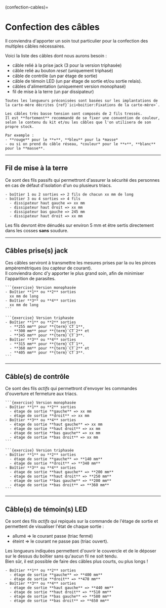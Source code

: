 (confection-cables)=

# Confection des câbles

Il conviendra d'apporter un soin tout particulier pour la confection des multiples câbles nécessaires.  

Voici la liste des câbles dont nous aurons besoin :
- câble relié à la prise jack (3 pour la version triphasée)
- câble relié au bouton *reset* (uniquement triphasé)
- câble de contrôle (un par étage de sortie)
- câble de témoin LED (un par étage de sortie et/ou sortie relais).
- câbles d'alimentation (uniquement version monophasé)
- fil de mise à la terre (un par dissipateur)

```{note}
Toutes les longueurs préconisées sont basées sur les implantations de la carte-mère décrites {ref}`ici<boitier:Fixations de la carte-mère>`.
```

```{admonition} Conseil
Les câbles très basse tension sont composés de 2 fils tressés.  
Il est **fortement** recommandé de se fixer une convention de couleur, selon le contenu du kit et/ou les câbles que l'on utilisera de son propre stock.

Par exemple :
- **rouge** pour le **+**, **bleu** pour la *masse*
- ou si on prend du câble réseau, *couleur* pour le **+**, **blanc** pour la **masse**.
```

---

## Fil de mise à la terre

Ce sont des fils passifs qui permettront d'assurer la sécurité des personnes en cas de défaut d'isolation d'un ou plusieurs triacs.

````{admonition} Longueurs conseillées
- boîtier 1 ou 2 sorties => 2 fils de chacun xx mm de long
- boîtier 3 ou 4 sorties => 4 fils
  - dissipateur haut gauche => xx mm
  - dissipateur haut droit => xx mm
  - dissipateur bas gauche => 245 mm
  - dissipateur haut droit => xx mm
````

Les fils devront être dénudés sur environ 5 mm et être sertis directement dans les cosses **sans** soudure.

---

## Câbles prise(s) jack

Ces câbles serviront à transmettre les mesures prises par la ou les pinces ampèremétriques (ou capteur de courant).  
Il conviendra donc d'y apporter le plus grand soin, afin de minimiser l'apparition de parasites.

````{admonition} Longueurs conseillées
```{exercise} Version monophasée
- Boîtier **1** ou **2** sorties
  xx mm de long
- Boîtier **3** ou **4** sorties
  xx mm de long
```    

```{exercise} Version triphasée
- Boîtier **1** ou **2** sorties
  - **255 mm** pour **{term}`CT`1**,
  - **300 mm** pour **{term}`CT`2** et
  - **345 mm** pour **{term}`CT`3**.
- Boîtier **3** ou **4** sorties
  - **315 mm** pour **{term}`CT`1**,
  - **360 mm** pour **{term}`CT`2** et
  - **405 mm** pour **{term}`CT`3**.
```
````

---

## Câble(s) de contrôle

Ce sont des fils *actifs* qui permettront d'envoyer les commandes d'ouverture et fermeture aux triacs.

````{admonition} Longueurs conseillées
```{exercise} Version monophasée
- Boîtier **1** ou **2** sorties
  - étage de sortie **gauche** => xx mm
  - étage de sortie **droit** => xx mm
- Boîtier **3** ou **4** sorties
  - étage de sortie **haut gauche** => xx mm
  - étage de sortie **haut droit** => xx mm
  - étage de sortie **bas gauche** => xx mm
  - étage de sortie **bas droit** => xx mm
```

```{exercise} Version triphasée
- Boîtier **1** ou **2** sorties
  - étage de sortie **gauche** => **140 mm**
  - étage de sortie **droit** => **340 mm**
- Boîtier **3** ou **4** sorties
  - étage de sortie **haut gauche** => **200 mm**
  - étage de sortie **haut droit** => **250 mm**
  - étage de sortie **bas gauche** => **200 mm**
  - étage de sortie **bas droit** => **360 mm**
```
````

---

## Câble(s) de témoin(s) LED

Ce sont des fils *actifs* qui repiqués sur la commande de l'étage de sortie et permettent de visualiser l'état de chaque sortie :
- allumé => le courant passe (triac fermé)
- éteint => le courant ne passe pas (triac ouvert).

Les longueurs indiquées permettent d'ouvrir le couvercle et de le déposer sur le dessus du boîtier sans qu'aucun fil ne soit tendu.  
Bien sûr, il est possible de faire des câbles plus courts, ou plus longs !

```{admonition} Longueurs conseillées
- Boîtier **1** ou **2** sorties
  - étage de sortie **gauche** => **400 mm**
  - étage de sortie **droit** => **470 mm**
- Boîtier **3** ou **4** sorties
  - étage de sortie **haut gauche** => **440 mm**
  - étage de sortie **haut droit** => **510 mm**
  - étage de sortie **bas gauche** => **580 mm**
  - étage de sortie **bas droit** => **650 mm**
```